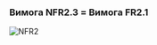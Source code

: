 ### Вимога NFR2.3 = Вимога FR2.1
![NFR2](https://github.com/oleksandrblazhko/ai-215-berdnik/assets/101939352/acfc1dd1-9a0b-401a-89a5-758e9e1061bd)
